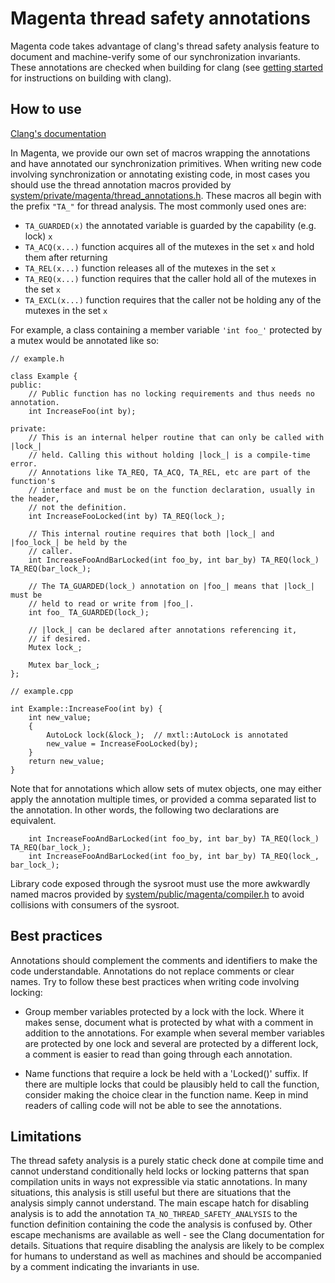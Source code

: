 # Magenta thread safety annotations

Magenta code takes advantage of clang's thread safety analysis feature to
document and machine-verify some of our synchronization invariants. These
annotations are checked when building for clang (see
[getting started](getting_started.md) for instructions on building with
clang).

## How to use

[Clang's documentation](https://clang.llvm.org/docs/ThreadSafetyAnalysis.html)

In Magenta, we provide our own set of macros wrapping the annotations and have
annotated our synchronization primitives. When writing new code involving
synchronization or annotating existing code, in most cases you should use the
thread annotation macros provided by
[system/private/magenta/thread\_annotations.h](../system/private/magenta/thread_annotations.h). These macros all begin with
the prefix `"TA_"` for thread analysis. The most commonly used ones are:

* `TA_GUARDED(x)` the annotated variable is guarded by the capability (e.g. lock) `x`
* `TA_ACQ(x...)` function acquires all of the mutexes in the set `x` and hold them after returning
* `TA_REL(x...)` function releases all of the mutexes in the set `x`
* `TA_REQ(x...)` function requires that the caller hold all of the mutexes in the set `x`
* `TA_EXCL(x...)` function requires that the caller not be holding any of the mutexes in the set `x`

For example, a class containing a member variable `'int foo_'` protected by a
mutex would be annotated like so:

```
// example.h

class Example {
public:
    // Public function has no locking requirements and thus needs no annotation.
    int IncreaseFoo(int by);

private:
    // This is an internal helper routine that can only be called with |lock_|
    // held. Calling this without holding |lock_| is a compile-time error.
    // Annotations like TA_REQ, TA_ACQ, TA_REL, etc are part of the function's
    // interface and must be on the function declaration, usually in the header,
    // not the definition.
    int IncreaseFooLocked(int by) TA_REQ(lock_);

    // This internal routine requires that both |lock_| and |foo_lock_| be held by the
    // caller.
    int IncreaseFooAndBarLocked(int foo_by, int bar_by) TA_REQ(lock_) TA_REQ(bar_lock_);

    // The TA_GUARDED(lock_) annotation on |foo_| means that |lock_| must be
    // held to read or write from |foo_|.
    int foo_ TA_GUARDED(lock_);

    // |lock_| can be declared after annotations referencing it,
    // if desired.
    Mutex lock_;

    Mutex bar_lock_;
};

// example.cpp

int Example::IncreaseFoo(int by) {
    int new_value;
    {
        AutoLock lock(&lock_);  // mxtl::AutoLock is annotated
        new_value = IncreaseFooLocked(by);
    }
    return new_value;
}
```

Note that for annotations which allow sets of mutex objects, one may either
apply the annotation multiple times, or provided a comma separated list to the
annotation.  In other words, the following two declarations are equivalent.

```
    int IncreaseFooAndBarLocked(int foo_by, int bar_by) TA_REQ(lock_) TA_REQ(bar_lock_);
    int IncreaseFooAndBarLocked(int foo_by, int bar_by) TA_REQ(lock_, bar_lock_);
```

Library code exposed through the sysroot must use the more awkwardly named
macros provided by
[system/public/magenta/compiler.h](../system/public/magenta/compiler.h) to
avoid collisions with consumers of the sysroot.

## Best practices

Annotations should complement the comments and identifiers to make the code
understandable. Annotations do not replace comments or clear names. Try to
follow these best practices when writing code involving locking:

* Group member variables protected by a lock with the lock. Where it makes
sense, document what is protected by what with a comment in addition to the
annotations. For example when several member variables are protected by one lock
and several are protected by a different lock, a comment is easier to read than
going through each annotation.

* Name functions that require a lock be held with a 'Locked()' suffix. If there
are multiple locks that could be plausibly held to call the function, consider
making the choice clear in the function name. Keep in mind readers of calling
code will not be able to see the annotations.

## Limitations

The thread safety analysis is a purely static check done at compile time and
cannot understand conditionally held locks or locking patterns that span
compilation units in ways not expressible via static annotations. In many
situations, this analysis is still useful but there are situations that the
analysis simply cannot understand. The main escape hatch for disabling analysis
is to add the annotation `TA_NO_THREAD_SAFETY_ANALYSIS` to the function definition
containing the code the analysis is confused by. Other escape mechanisms are
available as well - see the Clang documentation for details. Situations that
require disabling the analysis are likely to be complex for humans to understand
as well as machines and should be accompanied by a comment indicating the
invariants in use.
